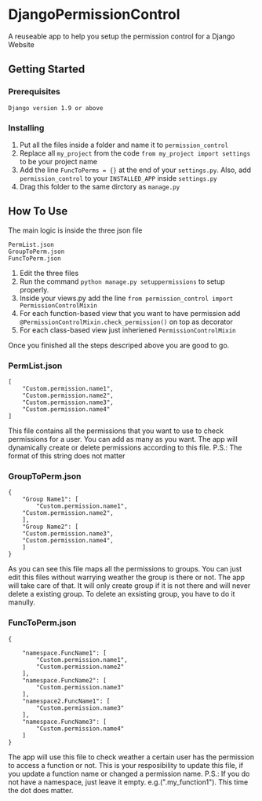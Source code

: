 # DjangoPermissionControl
A reuseable app to help you setup the permission control for a Django Website

## Getting Started
### Prerequisites
```
Django version 1.9 or above
```
### Installing

1. Put all the files inside a folder and name it to `permission_control`
2. Replace all `my_project` from the code `from my_project import settings` to be your project name
3. Add the line `FuncToPerms = {}` at the end of your `settings.py`. Also, add `permission_control` to your `INSTALLED_APP` inside `settings.py`
4. Drag this folder to the same dirctory as `manage.py`

## How To Use
The main logic is inside the three json file 
```
PermList.json
GroupToPerm.json
FuncToPerm.json
```
1. Edit the three files
2. Run the command `python manage.py setuppermissions` to setup properly.
3. Inside your views.py add the line `from permission_control import PermissionControlMixin`
4. For each function-based view that you want to have permission add `@PermissionControlMixin.check_permission()` on top as decorator
5. For each class-based view just inheriened `PermissionControlMixin`

Once you finished all the steps descriped above you are good to go.

### PermList.json
```
[
    "Custom.permission.name1",
    "Custom.permission.name2",
    "Custom.permission.name3",
    "Custom.permission.name4"
]
```
This file contains all the permissions that you want to use to check permissions for a user. You can add as many as you want. The app will dynamically create or delete permissions according to this file.
P.S.: The format of this string does not matter

### GroupToPerm.json
```
{
    "Group Name1": [
        "Custom.permission.name1",
	"Custom.permission.name2",
    ],
    "Group Name2": [
	"Custom.permission.name3",
	"Custom.permission.name4",
    ]
}
```
As you can see this file maps all the permissions to groups. You can just edit this files without warrying weather the group is there or not. The app will take care of that. It will only create group if it is not there and will never delete a existing group. To delete an exsisting group, you have to do it manully.

### FuncToPerm.json
```
{

    "namespace.FuncName1": [
        "Custom.permission.name1",
        "Custom.permission.name2"
    ],
    "namespace.FuncName2": [
        "Custom.permission.name3"
    ],
    "namespace2.FuncName1": [
        "Custom.permission.name3"
    ],
    "namespace.FuncName3": [
        "Custom.permission.name4"
    ]
}
```
The app will use this file to check weather a certain user has the permission to access a function or not. This is your resposibility to update this file, if you update a function name or changed a permission name.
P.S.: If you do not have a namespace, just leave it empty. e.g.(".my_function1"). This time the dot does matter.
